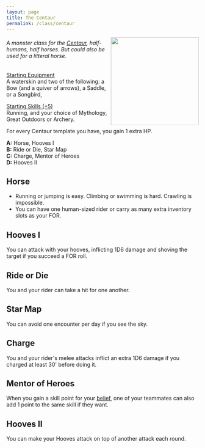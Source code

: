 ```yaml
---
layout: page
title: The Centaur
permalink: /class/centaur
---
```


<img align="right" width=230px  src="https://free.clipartof.com/676-Free-Clipart-Of-A-Centaur.jpg">

###### A monster class for the [Centaur](https://saltygoo.github.io/monsters/centaur), half-humans, half horses. But could also be used for a litteral horse.

<ins>Starting Equipment</ins><br>
A waterskin and two of the following: a Bow (and a quiver of arrows), a Saddle, or a Songbird,

<ins>Starting Skills (+5)</ins><br>
Running, and your choice of Mythology, Great Outdoors or Archery.

For every Centaur template you have, you gain 1 extra HP.

**A:** Horse, Hooves I<br>
**B:** Ride or Die, Star Map<br>
**C:** Charge, Mentor of Heroes<br>
**D:** Hooves II<br>

## Horse
- Running or jumping is easy. Climbing or swimming is hard. Crawling is impossible.
- You can have one human-sized rider or carry as many extra inventory slots as your FOR.

## Hooves I
You can attack with your hooves, inflicting 1D6 damage and shoving the target if you succeed a FOR roll.

## Ride or Die
You and your rider can take a hit for one another.

## Star Map
You can avoid one encounter per day if you see the sky.

## Charge
You and your rider's melee attacks inflict an extra 1D6 damage if you charged at least 30' before doing it.

## Mentor of Heroes
When you gain a skill point for your [belief](/2020/11/09/base-rules/), one of your teammates can also add 1 point to the same skill if they want.

## Hooves II
You can make your Hooves attack on top of another attack each round.
